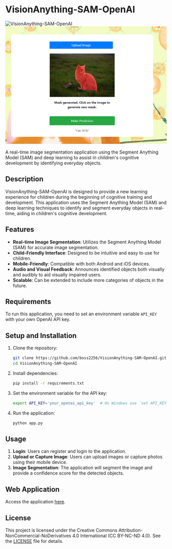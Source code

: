 # VisionAnything-SAM-OpenAI

![VisionAnything-SAM-OpenAI](https://miro.medium.com/v2/resize:fit:640/format:webp/0*oY5iH4bwb4JhZ2N_.png)
![Prediction Example](prediction.png)

A real-time image segmentation application using the Segment Anything Model (SAM) and deep learning to assist in children's cognitive development by identifying everyday objects.

## Description

VisionAnything-SAM-OpenAI is designed to provide a new learning experience for children during the beginning of cognitive training and development. This application uses the Segment Anything Model (SAM) and deep learning techniques to identify and segment everyday objects in real-time, aiding in children's cognitive development.

## Features

- **Real-time Image Segmentation**: Utilizes the Segment Anything Model (SAM) for accurate image segmentation.
- **Child-Friendly Interface**: Designed to be intuitive and easy to use for children.
- **Mobile-Friendly**: Compatible with both Android and iOS devices.
- **Audio and Visual Feedback**: Announces identified objects both visually and audibly to aid visually impaired users.
- **Scalable**: Can be extended to include more categories of objects in the future.

## Requirements

To run this application, you need to set an environment variable `API_KEY` with your own OpenAI API key.

## Setup and Installation

1. Clone the repository:
    ```bash
    git clone https://github.com/boss2256/VisionAnything-SAM-OpenAI.git
    cd VisionAnything-SAM-OpenAI
    ```

2. Install dependencies:
    ```bash
    pip install -r requirements.txt
    ```

3. Set the environment variable for the API key:
    ```bash
    export API_KEY='your_openai_api_key'  # On Windows use `set API_KEY=your_openai_api_key`
    ```

4. Run the application:
    ```bash
    python app.py
    ```

## Usage

1. **Login**: Users can register and login to the application.
2. **Upload or Capture Image**: Users can upload images or capture photos using their mobile device.
3. **Image Segmentation**: The application will segment the image and provide a confidence score for the detected objects.

## Web Application

Access the application [here](https://visionanything-f611522951e1.herokuapp.com/).

## License

This project is licensed under the Creative Commons Attribution-NonCommercial-NoDerivatives 4.0 International (CC BY-NC-ND 4.0). See the [LICENSE](LICENSE) file for details.
